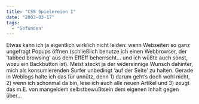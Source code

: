 ```yaml
---
title: "CSS Spielereien I"
date: "2003-03-17"
tags:
  - "Gefunden"
---
```


Etwas kann ich ja eigentlich wirklich nicht leiden: wenn Webseiten so ganz ungefragt Popups öffnen (schließlich benutze ich einen Webbrowser, der ‘tabbed browsing’ aus dem EffEff beherrscht… und ich wüßte auch sonst, wozu ein Backbutton ist). Meist steckt ja der widersinnige Wunsch dahinter, mich als konsumierenden Surfer unbedingt ‘auf der Seite’ zu halten. Gerade in Weblogs halte ich das für unnütz, denn 1) darum geht’s doch wohl nicht, 2) wenn ich schonmal da bin, lese ich auch alle neuen Artikel und 3) zeugt das m.E. von mangeldem selbstbewußtsein dem eigenen Inhalt gegen über…
